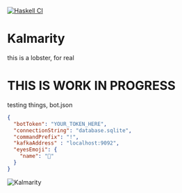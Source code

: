 [![Haskell CI](https://github.com/Miezhiko/Kalmarity/actions/workflows/haskell.yml/badge.svg)](https://github.com/Miezhiko/Kalmarity/actions/workflows/haskell.yml)

# Kalmarity

this is a lobster, for real

# THIS IS WORK IN PROGRESS

testing things, bot.json

```json
{
  "botToken": "YOUR_TOKEN_HERE",
  "connectionString": "database.sqlite",
  "commandPrefix": "!",
  "kafkaAddress" : "localhost:9092",
  "eyesEmoji": {
    "name": "👀"
  }
}
```

![Kalmarity](https://media.discordapp.net/attachments/907871297835528213/1096446601343553647/FthA9rEacAA2Zli.png?width=250&height=525)

